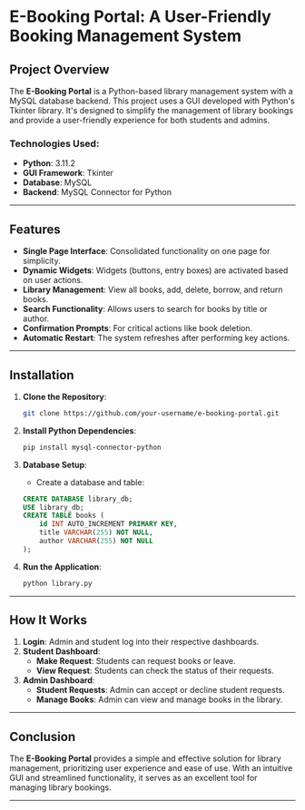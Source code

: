 # E-Booking Portal: A User-Friendly Booking Management System

## Project Overview
The **E-Booking Portal** is a Python-based library management system with a MySQL database backend. This project uses a GUI developed with Python's Tkinter library. It's designed to simplify the management of library bookings and provide a user-friendly experience for both students and admins.

### Technologies Used:
- **Python**: 3.11.2
- **GUI Framework**: Tkinter
- **Database**: MySQL
- **Backend**: MySQL Connector for Python

---

## Features
- **Single Page Interface**: Consolidated functionality on one page for simplicity.
- **Dynamic Widgets**: Widgets (buttons, entry boxes) are activated based on user actions.
- **Library Management**: View all books, add, delete, borrow, and return books.
- **Search Functionality**: Allows users to search for books by title or author.
- **Confirmation Prompts**: For critical actions like book deletion.
- **Automatic Restart**: The system refreshes after performing key actions.

---

## Installation

1. **Clone the Repository**:
    ```bash
    git clone https://github.com/your-username/e-booking-portal.git
    ```

2. **Install Python Dependencies**:
    ```bash
    pip install mysql-connector-python
    ```

3. **Database Setup**:
    - Create a database and table:
    ```sql
    CREATE DATABASE library_db;
    USE library_db;
    CREATE TABLE books (
        id INT AUTO_INCREMENT PRIMARY KEY,
        title VARCHAR(255) NOT NULL,
        author VARCHAR(255) NOT NULL
    );
    ```

4. **Run the Application**:
    ```bash
    python library.py
    ```

---

## How It Works

1. **Login**: Admin and student log into their respective dashboards.
2. **Student Dashboard**:
    - **Make Request**: Students can request books or leave.
    - **View Request**: Students can check the status of their requests.
3. **Admin Dashboard**:
    - **Student Requests**: Admin can accept or decline student requests.
    - **Manage Books**: Admin can view and manage books in the library.

---

## Conclusion
The **E-Booking Portal** provides a simple and effective solution for library management, prioritizing user experience and ease of use. With an intuitive GUI and streamlined functionality, it serves as an excellent tool for managing library bookings.

---

